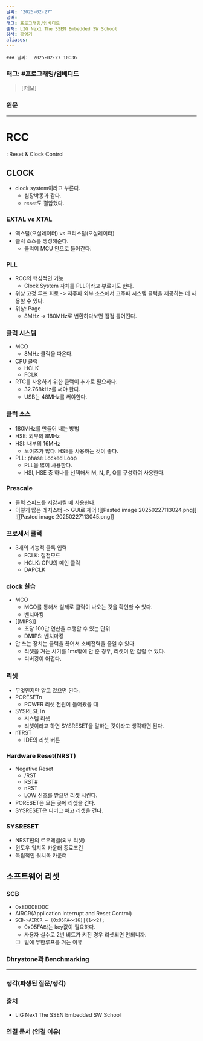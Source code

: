 ```yaml
---
날짜: "2025-02-27"
넘버: 
태그: 프로그래밍/임베디드
출처: LIG Nex1 The SSEN Embedded SW School
강사: 홍영기
aliases:
---
```

	### 날짜:  2025-02-27 10:36

### 태그: #프로그래밍/임베디드

>[!메모]
> 

### 원문
---
# RCC
: Reset & Clock Control
## CLOCK
- clock system이라고 부른다.
	- 심장박동과 같다.
	- reset도 결합했다.
### EXTAL vs XTAL
- 엑스탈(오실레이터) vs 크리스탈(오실레이터)
- 클럭 소스를 생성해준다.
	- 클럭이 MCU 안으로 들어간다.
### PLL
- RCC의 핵심적인 기능
	- Clock System 자체를 PLL이라고 부르기도 한다.
- 위상 고정 루프 회로 -> 저주파 외부 소스에서 고주파 시스템 클럭을 제공하는 데 사용할 수 있다.
- 위상: Page
	- 8MHz -> 180MHz로 변환하다보면 점점 틀어진다.
### 클럭 시스템
- MCO
	- 8MHz 클럭을 따온다.
- CPU 클럭
	- HCLK
	- FCLK
- RTC를 사용하기 위한 클럭이 추가로 필요하다.
	- 32.768kHz를 써야 한다.
	- USB는 48MHz를 써야한다.
### 클럭 소스
- 180MHz를 만들어 내는 방법
- HSE: 외부의 8MHz
- HSI: 내부의 16MHz
	- 노이즈가 많다. HSE를 사용하는 것이 좋다.
- PLL: phase Locked Loop
	- PLL을 많이 사용한다.
	- HSI, HSE 중 하나를 선택해서 M, N, P, Q를 구성하여 사용한다.
### Prescale
- 클럭 스피드를 저감시킬 때 사용한다.
- 이렇게 많은 레지스터 -> GUI로 제어
![[Pasted image 20250227113024.png]]
![[Pasted image 20250227113045.png]]
### 프로세서 클럭
- 3개의 기능적 클록 입력
	- FCLK: 절전모드
	- HCLK: CPU의 메인 클럭
	- DAPCLK
### clock 실습
- MCO
	- MCO를 통해서 실제로 클럭이 나오는 것을 확인할 수 있다.
	- 벤치마킹
- [[MIPS]]
	- 초당 100만 연산을 수행할 수 있는 단위
	- DMIPS: 벤치마킹
- 안 쓰는 장치는 클럭을 끊어서 소비전력을 줄일 수 있다.
	- 리셋을 거는 시기를 1ms밖에 안 준 경우, 리셋이 안 걸릴 수 있다.
	- 디버깅이 어렵다.
### 리셋
- 무엇인지만 알고 있으면 된다.
- PORESETn
	- POWER 리셋 전원이 들어왔을 때
- SYSRESETn
	- 시스템 리셋
	- 리셋이라고 하면 SYSRESET을 말하는 것이라고 생각하면 된다.
- nTRST
	- IDE의 리셋 버튼
### Hardware Reset(NRST)
- Negative Reset
	- /RST
	- RST#
	- nRST
	- LOW 신호를 받으면 리셋 시킨다.
- PORESET은 모든 곳에 리셋을 건다.
- SYSRESET은 디버그 빼고 리셋을 건다.
### SYSRESET
- NRST핀의 로우레벨(외부 리셋)
- 윈도우 워치독 카운터 종료조건
- 독립적인 워치독 카운터
## 소프트웨어 리셋
### SCB
- 0xE000ED0C
- AIRCR(Application Interrupt and Reset Control)
- `SCB->AIRCR = (0x05FA<<16)|(1<<2);`
	- 0x05FA라는 key값이 필요하다.
	- 사용자 실수로 2번 비트가 켜진 경우 리셋되면 안되니까.
	- [ ] 밑에 무한루프를 거는 이유
### Dhrystone과 Benchmarking


---
### 생각(파생된 질문/생각)

### 출처
- LIG Nex1 The SSEN Embedded SW School

### 연결 문서 (연결 이유)
